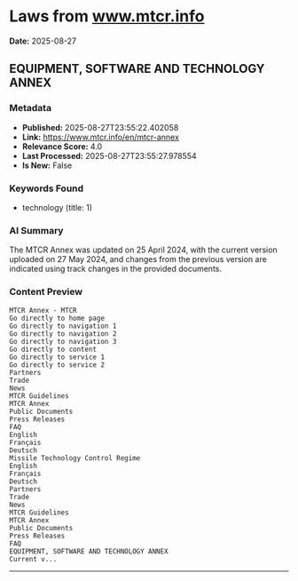 # Laws from www.mtcr.info
**Date:** 2025-08-27

## EQUIPMENT, SOFTWARE AND TECHNOLOGY ANNEX

### Metadata
- **Published:** 2025-08-27T23:55:22.402058
- **Link:** https://www.mtcr.info/en/mtcr-annex
- **Relevance Score:** 4.0
- **Last Processed:** 2025-08-27T23:55:27.978554
- **Is New:** False

### Keywords Found
- technology (title: 1)

### AI Summary
The MTCR Annex was updated on 25 April 2024, with the current version uploaded on 27 May 2024, and changes from the previous version are indicated using track changes in the provided documents.

### Content Preview
```
MTCR Annex - MTCR
Go directly to home page
Go directly to navigation 1
Go directly to navigation 2
Go directly to navigation 3
Go directly to content
Go directly to service 1
Go directly to service 2
Partners
Trade
News
MTCR Guidelines
MTCR Annex
Public Documents
Press Releases
FAQ
English
Français
Deutsch
Missile Technology Control Regime
English
Français
Deutsch
Partners
Trade
News
MTCR Guidelines
MTCR Annex
Public Documents
Press Releases
FAQ
EQUIPMENT, SOFTWARE AND TECHNOLOGY ANNEX
Current v...
```

---

